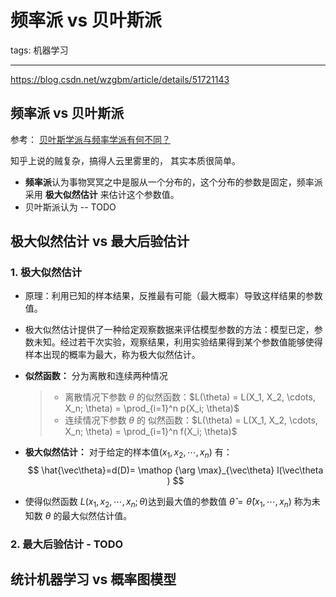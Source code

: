 # 频率派 vs 贝叶斯派

tags: 机器学习

---

https://blog.csdn.net/wzgbm/article/details/51721143

## 频率派 vs 贝叶斯派

参考： [贝叶斯学派与频率学派有何不同？](https://www.zhihu.com/question/20587681)

知乎上说的贼复杂，搞得人云里雾里的， 其实本质很简单。 

- **频率派**认为事物冥冥之中是服从一个分布的，这个分布的参数是固定，频率派采用 **极大似然估计** 来估计这个参数值。
- 贝叶斯派认为 -- TODO

## 极大似然估计 vs 最大后验估计

### 1.  极大似然估计

- 原理：利用已知的样本结果，反推最有可能（最大概率）导致这样结果的参数值。

- 极大似然估计提供了一种给定观察数据来评估模型参数的方法：模型已定，参数未知。经过若干次实验，观察结果，利用实验结果得到某个参数值能够使得样本出现的概率为最大，称为极大似然估计。

- **似然函数：** 分为离散和连续两种情况

  > - 离散情况下参数 $\theta$ 的似然函数：$L(\theta) = L(X_1, X_2, \cdots, X_n; \theta) = \prod_{i=1}^n p(X_i; \theta)$
  > - 连续情况下参数 $\theta$ 的 似然函数：$L(\theta) = L(X_1, X_2, \cdots, X_n; \theta) = \prod_{i=1}^n f(X_i; \theta)$

- **极大似然估计：** 对于给定的样本值$(x_1, x_2, \cdots, x_n)$ 有：
  $$
  \hat{\vec\theta}=d(D)= \mathop {\arg \max}_{\vec\theta} l(\vec\theta )
  $$

- 使得似然函数 $L(x_1, x_2, \cdots, x_n; \theta)$达到最大值的参数值 $\hat{\theta} = \hat{\theta} (x_1, \cdots, x_n)$ 称为未知数 $\theta$ 的最大似然估计值。

### 2. 最大后验估计 - TODO



## 统计机器学习 vs 概率图模型

